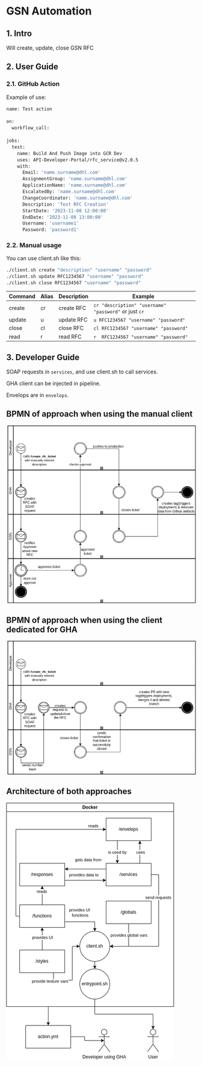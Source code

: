# GSN Automation

## 1. Intro

Will create, update, close GSN RFC

## 2. User Guide

### 2.1. GitHub Action

Example of use:

```bash
name: Test action

on:
  workflow_call:

jobs:
  test:
    name: Build And Push Image into GCR Dev
    uses: API-Developer-Portal/rfc_service@v2.0.5
    with:
      Email: 'name.surname@dhl.com'
      AssignmentGroup: 'name.surname@dhl.com'
      ApplicationName: 'name.surname@dhl.com'
      EscalatedBy: 'name.surname@dhl.com'
      ChangeCoordinator: 'name.surname@dhl.com'
      Description: 'Test RFC Creation'
      StartDate: '2023-11-08 12:00:00'
      EndDate: '2023-11-08 13:00:00'
      Username: 'username1'
      Password: 'password1'
```

### 2.2. Manual usage
 
You can use client.sh like this:

```bash
./client.sh create "description" "username" "password"
./client.sh update RFC1234567 "username" "password"
./client.sh close RFC1234567 "username" "password"
```

| Command | Alias | Description | Example                                                       |
|---------|-------|-------------|---------------------------------------------------------------|
| create  | cr    | create RFC  | ```cr "description" "username" "password"``` or just ```cr``` |
| update  | u     | update RFC  | ```u RFC1234567 "username" "password"```                      |
| close   | cl    | close  RFC  | ```cl RFC1234567 "username" "password"```                     |
| read    | r     | read   RFC  | ```r  RFC1234567 "username" "password"```                     |

## 3. Developer Guide

SOAP requests in ```services```, and use client.sh to call services.


GHA client can be injected in pipeline.


Envelops are in ```envelops```.

## BPMN of approach when using the manual client

![Architecture](styles/rfcautomated.png)

## BPMN of approach when using the client dedicated for GHA

![Architecture](styles/rfcautomatedGHA.drawio.png)


## Architecture of both approaches

![Architecture](styles/structure.png)
